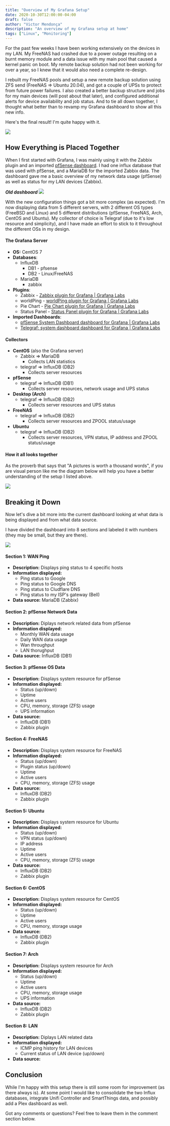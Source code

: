 ```yaml
---
title: "Overview of My Grafana Setup"
date: 2020-10-30T12:00:00-04:00
draft: false
author: "Victor Mendonça"
description: "An overview of my Grafana setup at home"
tags: ["Linux", "Monitoring"]
---
```


For the past few weeks I have been working extensively on the devices in my LAN. My FreeNAS had crashed due to a power outage resulting on a burnt memory module and a data issue with my main pool that caused a kernel panic on boot. My remote backup solution had not been working for over a year, so I knew that it would also need a complete re-design.

I rebuilt my FreeNAS pools and setup a new remote backup solution using ZFS send (FreeNAS => Ubuntu 20.04), and got a couple of UPSs to protect from future power failures. I also created a better backup structure and jobs for my main devices (will post about that later), and configured additional alerts for device availability and job status. And to tie all down together, I thought what better than to revamp my Grafana dashboard to show all this new info.

Here's the final result! I'm quite happy with it.

![](/img/my-grafana-setup/main.png)

How Everything is Placed Together
---

When I first started with Grafana, I was mainly using it with the Zabbix plugin and an imported [pfSense dashboard](https://grafana.com/grafana/dashboards/12023). I had one influx database that was used with pfSense, and a MariaDB for the imported Zabbix data. The dashboard gave me a basic overview of my network data usage (pfSense) as well as status for my LAN devices (Zabbix).

_**Old dashboard**_
![](/img/my-grafana-setup/old-grafana.jpeg)

With the new configuration things got a bit more complex (as expected). I'm now displaying data from 5 different servers, with 2 different OS types (FreeBSD and Linux) and 5 different distributions (pfSense, FreeNAS, Arch, CentOS and Ubuntu). My collector of choice is Telegraf (due to it's low resource and simplicity), and I have made an effort to stick to it throughout the different OSs in my design.

#### The Grafana Server

+ **OS:** CentOS 7
+ **Databases**:
    + InfluxDB
      + DB1 - pfsense
      + DB2 - Linux/FreeNAS
    + MariaDB
      + zabbix
+ **Plugins**:
  + Zabbix - [Zabbix plugin for Grafana \| Grafana Labs](https://grafana.com/grafana/plugins/alexanderzobnin-zabbix-app)
  + worldPing - [worldPing plugin for Grafana \| Grafana Labs](https://grafana.com/grafana/plugins/raintank-worldping-app)
  + Pie Chart - [Pie Chart plugin for Grafana \| Grafana Labs](https://grafana.com/grafana/plugins/grafana-piechart-panel)
  + Status Panel - [Status Panel plugin for Grafana \| Grafana Labs](https://grafana.com/grafana/plugins/vonage-status-panel)
+ **Imported Dashboards**:
  + [pfSense System Dashboard dashboard for Grafana \| Grafana Labs](https://grafana.com/grafana/dashboards/12023)
  + [Telegraf: system dashboard dashboard for Grafana \| Grafana Labs](https://grafana.com/grafana/dashboards/928)


#### Collectors

+ **CentOS** (also the Grafana server)
  + Zabbix => MariaDB
      + Collects LAN statistics
  + telegraf => InfluxDB (DB2)
      + Collects server resources
+ **pfSense**
  + telegraf => InfluxDB (DB1)
      + Collects server resources, network usage and UPS status
+ **Desktop (Arch)**
  + telegraf => InfluxDB (DB2)
      + Collects server resources and UPS status
+ **FreeNAS**
  + telegraf => InfluxDB (DB2)
      + Collects server resources and ZPOOL status/usage
+ **Ubuntu**
  + telegraf => InfluxDB (DB2)
      + Collects server resources, VPN status, IP address and ZPOOL status/usage

#### How it all looks together

As the proverb that says that "A pictures is worth a thousand words", if you are visual person like me the diagram below will help you have a better understanding of the setup I listed above.

![](/img/my-grafana-setup/Grafana-Diagram.png)

Breaking it Down
---

Now let's dive a bit more into the current dashboard looking at what data is being displayed and from what data source.

I have divided the dashboard into 8 sections and labeled it with numbers (they may be small, but they are there).

![](/img/my-grafana-setup/labelled.png)


#### Section 1: WAN Ping

+ **Description:** Displays ping status to 4 specific hosts
+ **Information displayed:**
  + Ping status to Google
  + Ping status to Google DNS
  + Ping status to Cludflare DNS
  + Ping status to my ISP's gateway (Bell)
+ **Data source:** MariaDB (Zabbix)


#### Section 2: pfSense Network Data

+ **Description:** Diplays network related data from pfSense
+ **Information displayed:**
  + Monthly WAN data usage
  + Daily WAN data usage
  + Wan throughput
  + LAN thorughput
+ **Data source:** InfluxDB (DB1)

#### Section 3: pfSense OS Data

+ **Description:** Displays system resource for pfSense
+ **Information displayed:**
  + Status (up/down)
  + Uptime
  + Active users
  + CPU, memory, storage (ZFS) usage
  + UPS information
+ **Data source:**
  + InfluxDB (DB1)
  + Zabbix plugin


#### Section 4: FreeNAS

+ **Description:** Displays system resource for FreeNAS
+ **Information displayed:**
  + Status (up/down)
  + Plugin status (up/down)
  + Uptime
  + Active users
  + CPU, memory, storage (ZFS) usage
+ **Data source:**
  + InfluxDB (DB2)
  + Zabbix plugin

#### Section 5: Ubuntu

+ **Description:** Displays system resource for Ubuntu
+ **Information displayed:**
  + Status (up/down)
  + VPN status (up/down)
  + IP address
  + Uptime
  + Active users
  + CPU, memory, storage (ZFS) usage
+ **Data source:**
  + InfluxDB (DB2)
  + Zabbix plugin

#### Section 6: CentOS

+ **Description:** Displays system resource for CentOS
+ **Information displayed:**
  + Status (up/down)
  + Uptime
  + Active users
  + CPU, memory, storage usage
+ **Data source:**
  + InfluxDB (DB2)
  + Zabbix plugin

#### Section 7: Arch

+ **Description:** Displays system resource for Arch
+ **Information displayed:**
  + Status (up/down)
  + Uptime
  + Active users
  + CPU, memory, storage usage
  + UPS information
+ **Data source:**
  + InfluxDB (DB2)
  + Zabbix plugin

#### Section 8: LAN

+ **Description:** Diplays LAN related data
+ **Information displayed:**
  + ICMP ping history for LAN devices
  + Current status of LAN device (up/down)
+ **Data source:**

Conclusion
---

While I'm happy with this setup there is still some room for improvement (as there always is). At some point I would like to consolidate the two Influx databases, integrate Unifi Controller and SmartThings data, and possibly add a Plex dashboard as well.

Got any comments or questions? Feel free to leave them in the comment section below.
